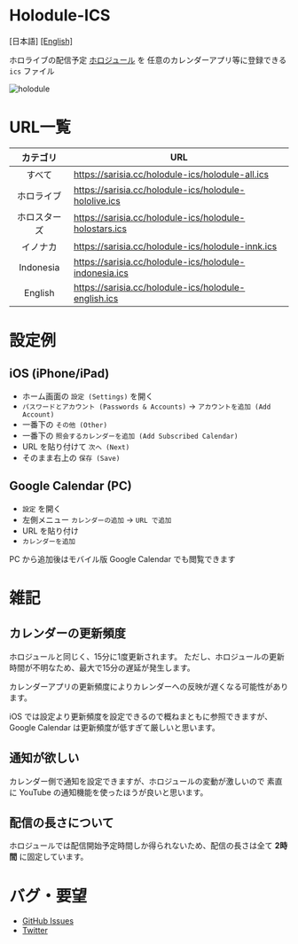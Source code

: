 # Holodule-ICS

[日本語] [[English]](https://github.com/sarisia/holodule-ics/blob/master/README-en.md)

ホロライブの配信予定 [ホロジュール](https://schedule.hololive.tv/) を
任意のカレンダーアプリ等に登録できる `ics` ファイル

![holodule](https://user-images.githubusercontent.com/33576079/76172492-00a80e80-61da-11ea-9590-a6bcc4a4982d.png)

# URL一覧

| カテゴリ | URL |
| :-: | - |
| すべて | https://sarisia.cc/holodule-ics/holodule-all.ics |
| ホロライブ | https://sarisia.cc/holodule-ics/holodule-hololive.ics |
| ホロスターズ | https://sarisia.cc/holodule-ics/holodule-holostars.ics |
| イノナカ | https://sarisia.cc/holodule-ics/holodule-innk.ics |
| Indonesia | https://sarisia.cc/holodule-ics/holodule-indonesia.ics |
| English | https://sarisia.cc/holodule-ics/holodule-english.ics |

# 設定例

## iOS (iPhone/iPad)

* ホーム画面の `設定 (Settings)` を開く
* `パスワードとアカウント (Passwords & Accounts)` -> `アカウントを追加 (Add Account)`
* 一番下の `その他 (Other)`
* 一番下の `照会するカレンダーを追加 (Add Subscribed Calendar)`
* URL を貼り付けて `次へ (Next)`
* そのまま右上の `保存 (Save)`

## Google Calendar (PC)

* `設定` を開く
* 左側メニュー `カレンダーの追加` -> `URL で追加`
* URL を貼り付け
* `カレンダーを追加`

PC から追加後はモバイル版 Google Calendar でも閲覧できます

# 雑記

## カレンダーの更新頻度

ホロジュールと同じく、15分に1度更新されます。
ただし、ホロジュールの更新時間が不明なため、最大で15分の遅延が発生します。

カレンダーアプリの更新頻度によりカレンダーへの反映が遅くなる可能性があります。

iOS では設定より更新頻度を設定できるので概ねまともに参照できますが、
Google Calendar は更新頻度が低すぎて厳しいと思います。

## 通知が欲しい

カレンダー側で通知を設定できますが、ホロジュールの変動が激しいので
素直に YouTube の通知機能を使ったほうが良いと思います。

## 配信の長さについて

ホロジュールでは配信開始予定時間しか得られないため、配信の長さは全て **2時間**
に固定しています。

# バグ・要望

* [GitHub Issues](https://github.com/sarisia/holodule-ics/issues)
* [Twitter](https://twitter.com/A1ces)
